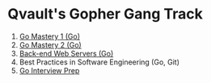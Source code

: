 # Qvault's Gopher Gang Track

1. [Go Mastery 1 (Go)](https://qvault.io/go-mastery-course/)
2. [Go Mastery 2 (Go)](https://qvault.io/go-mastery-course/)
3. [Back-end Web Servers (Go)](https://qvault.io/go-mastery-course/#backend-project)
4. Best Practices in Software Engineering (Go, Git)
5. [Go Interview Prep](https://qvault.io/go-mastery-course/#go-interview-prep)
